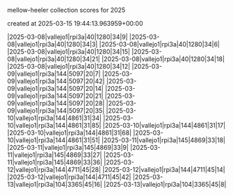 mellow-heeler collection scores for 2025

created at 2025-03-15 19:44:13.963959+00:00

|2025-03-08|vallejo1|rpi3a|40|1280|34|9|
|2025-03-08|vallejo1|rpi3a|40|1280|34|3|
|2025-03-08|vallejo1|rpi3a|40|1280|34|6|
|2025-03-08|vallejo1|rpi3a|40|1280|34|15|
|2025-03-08|vallejo1|rpi3a|40|1280|34|21|
|2025-03-08|vallejo1|rpi3a|40|1280|34|18|
|2025-03-08|vallejo1|rpi3a|40|1280|34|12|
|2025-03-09|vallejo1|rpi3a|144|5097|20|7|
|2025-03-09|vallejo1|rpi3a|144|5097|20|42|
|2025-03-09|vallejo1|rpi3a|144|5097|20|14|
|2025-03-09|vallejo1|rpi3a|144|5097|20|21|
|2025-03-09|vallejo1|rpi3a|144|5097|20|28|
|2025-03-09|vallejo1|rpi3a|144|5097|20|35|
|2025-03-10|vallejo1|rpi3a|144|4861|31|34|
|2025-03-10|vallejo1|rpi3a|144|4861|31|85|
|2025-03-10|vallejo1|rpi3a|144|4861|31|17|
|2025-03-10|vallejo1|rpi3a|144|4861|31|68|
|2025-03-10|vallejo1|rpi3a|144|4861|31|51|
|2025-03-11|vallejo1|rpi3a|145|4869|33|18|
|2025-03-11|vallejo1|rpi3a|145|4869|33|9|
|2025-03-11|vallejo1|rpi3a|145|4869|33|27|
|2025-03-11|vallejo1|rpi3a|145|4869|33|36|
|2025-03-12|vallejo1|rpi3a|144|4711|45|28|
|2025-03-12|vallejo1|rpi3a|144|4711|45|14|
|2025-03-12|vallejo1|rpi3a|144|4711|45|42|
|2025-03-13|vallejo1|rpi3a|104|3365|45|16|
|2025-03-13|vallejo1|rpi3a|104|3365|45|8|
